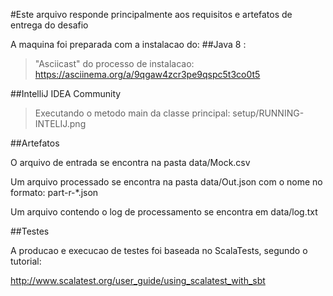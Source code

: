 
#Este arquivo responde principalmente aos requisitos e artefatos de entrega do desafio
    
A maquina foi preparada com a instalacao do:
##Java 8 :
>    "Asciicast"  do processo de instalacao: https://asciinema.org/a/9qgaw4zcr3pe9qspc5t3co0t5

##IntelliJ IDEA Community
>    Executando o metodo main da classe principal: setup/RUNNING-INTELIJ.png

##Artefatos

O arquivo de entrada se encontra na pasta data/Mock.csv

Um arquivo processado se encontra na pasta data/Out.json com o nome no formato: part-r-*.json

Um arquivo contendo o log de processamento se encontra em data/log.txt

##Testes

A producao e execucao de testes foi baseada no ScalaTests, segundo o tutorial:

http://www.scalatest.org/user_guide/using_scalatest_with_sbt

